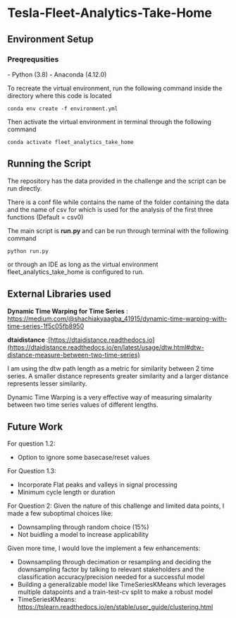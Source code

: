 # Tesla-Fleet-Analytics-Take-Home

<H2> Environment Setup </H2>

<H3> Preqrequsities </H3>
- Python (3.8)
- Anaconda (4.12.0)

To recreate the virtual environment, run the following command inside the directory where this code is located
```
conda env create -f environment.yml
```

Then activate the virtual environment in terminal through the following command
```
conda activate fleet_analytics_take_home
```

<H2> Running the Script </H2>

The repository has the data provided in the challenge and the script can be run directly.

There is a conf file while contains the name of the folder containing the data and the name of csv for which is used for the analysis of the first three functions (Default = csv0)

The main script is <B> run.py </B> and can be run through terminal with the following command

```
python run.py
```

or through an IDE as long as the virtual environment fleet_analytics_take_home is configured to run.

<H2> External Libraries used </H2>
   
   <B>Dynamic Time Warping for Time Series</B> : https://medium.com/@shachiakyaagba_41915/dynamic-time-warping-with-time-series-1f5c05fb8950
   
   <B> dtaidistance </B> :[https://dtaidistance.readthedocs.io](https://dtaidistance.readthedocs.io/en/latest/usage/dtw.html#dtw-distance-measure-between-two-time-series)
   
   I am using the dtw path length as a metric for similarity between 2 time series. A smaller distance represents greater similarity and a larger distance represents lesser similarity.
   
   Dynamic Time Warping is a very effective way of measuring simalarity between two time series values of different lengths.
   
<H2> Future Work </H2>

For question 1.2:
- Option to ignore some basecase/reset values

For Question 1.3:
- Incorporate Flat peaks and valleys in signal processing 
- Minimum cycle length or duration 


For Question 2:
Given the nature of this challenge and limited data points, I made a few suboptimal choices like:
- Downsampling through random choice (15%)
- Not buidling a model to increase applicability 

Given more time, I would love the implement a few enhancements:
- Downsampling through decimation or resampling and deciding the downsampling factor by talking to relevant stakeholders and the classification accuracy/precision needed for a successful model
- Building a generalizable model like TimeSeriesKMeans which leverages multiple datapoints and a train-test-cv split to make a robust model
- TimeSeriesKMeans: https://tslearn.readthedocs.io/en/stable/user_guide/clustering.html

   
   
    
    
    
  
     
    
    
